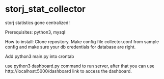 # storj_stat_collector
storj statistics gone centralized!

Prerequisites:
python3, mysql

How to install:
Clone repository. 
Make config file collector.conf from sample config and make sure your db credentials for database are right. 

Add python3 main.py into crontab

use python3 dashboard.py command to run server, after that you can use http://localhost:5000/dashboard link to access the dashboard.  
